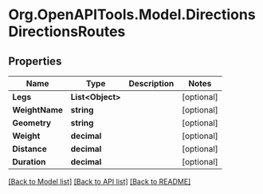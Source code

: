 
# Org.OpenAPITools.Model.DirectionsDirectionsRoutes

## Properties

Name | Type | Description | Notes
------------ | ------------- | ------------- | -------------
**Legs** | **List&lt;Object&gt;** |  | [optional] 
**WeightName** | **string** |  | [optional] 
**Geometry** | **string** |  | [optional] 
**Weight** | **decimal** |  | [optional] 
**Distance** | **decimal** |  | [optional] 
**Duration** | **decimal** |  | [optional] 

[[Back to Model list]](../README.md#documentation-for-models)
[[Back to API list]](../README.md#documentation-for-api-endpoints)
[[Back to README]](../README.md)

